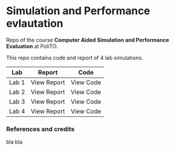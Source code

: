 # Simulation and Performance evlautation
Repo of the course __Computer Aided Simulation and Performance Evaluation__ at PoliTO.


This repo contains code and report of 4 lab simulations.

| Lab  | Report | Code |
| ---- | ------ | ---- |
| Lab 1  | View Report  | View Code  |
| Lab 2  | View Report  | View Code  |
| Lab 3  | View Report  | View Code  |
| Lab 4  | View Report  | View Code  |

### References and credits
bla bla 
